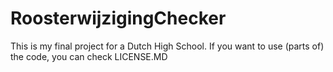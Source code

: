 # RoosterwijzigingChecker

This is my final project for a Dutch High School.
If you want to use (parts of) the code, you can check LICENSE.MD
